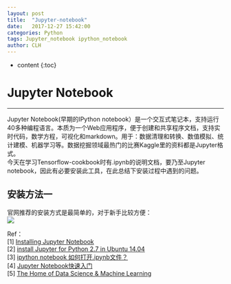 ```yaml
---
layout: post
title:  "Jupyter-notebook"
date:   2017-12-27 15:42:00 
categories: Python
tags: Jupyter_notebook ipython_notebook
author: CLH
---
```


* content
{:toc}

# Jupyter Notebook #

----------
Jupyter Notebook(早期的IPython notebook）是一个交互式笔记本，支持运行40多种编程语言。本质为一个Web应用程序，便于创建和共享程序文档，支持实时代码，数学方程，可视化和markdown。用于：数据清理和转换、数值模拟、统计建模、机器学习等。数据挖掘领域最热门的比赛Kaggle里的资料都是Jupyter格式。    
今天在学习Tensorflow-cookbook时有.ipynb的说明文档，要乃至Jupyter notebook，因此有必要安装此工具，在此总结下安装过程中遇到的问题。           

## 安装方法一 ##
官网推荐的安装方式是最简单的，对于新手比较方便：    
![](https://github.com/clhne/MY-Blogs-Images/jupyter-notebook.jpg)     


Ref：    
[1] [Installing Jupyter Notebook](https://jupyter.readthedocs.io/en/latest/install.html)    
[2] [install Jupyter for Python 2.7 in Ubuntu 14.04](https://askubuntu.com/questions/847263/install-jupyter-for-python-2-7-in-ubuntu-14-04)    
[3] [ipython notebook 如何打开.ipynb文件？](https://www.zhihu.com/question/45498930/answer/110452414)    
[4] [Jupyter Notebook快速入门](https://www.cnblogs.com/nxld/p/6566380.html)     
[5] [The Home of Data Science & Machine Learning](https://www.kaggle.com/)